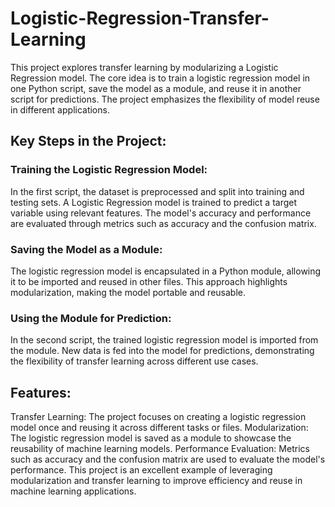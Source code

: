 # Logistic-Regression-Transfer-Learning
This project explores transfer learning by modularizing a Logistic Regression model. The core idea is to train a logistic regression model in one Python script, save the model as a module, and reuse it in another script for predictions. The project emphasizes the flexibility of model reuse in different applications.

## Key Steps in the Project:
### Training the Logistic Regression Model:

In the first script, the dataset is preprocessed and split into training and testing sets.
A Logistic Regression model is trained to predict a target variable using relevant features.
The model's accuracy and performance are evaluated through metrics such as accuracy and the confusion matrix.
### Saving the Model as a Module:

The logistic regression model is encapsulated in a Python module, allowing it to be imported and reused in other files.
This approach highlights modularization, making the model portable and reusable.
### Using the Module for Prediction:

In the second script, the trained logistic regression model is imported from the module.
New data is fed into the model for predictions, demonstrating the flexibility of transfer learning across different use cases.
## Features:
Transfer Learning: The project focuses on creating a logistic regression model once and reusing it across different tasks or files.
Modularization: The logistic regression model is saved as a module to showcase the reusability of machine learning models.
Performance Evaluation: Metrics such as accuracy and the confusion matrix are used to evaluate the model's performance.
This project is an excellent example of leveraging modularization and transfer learning to improve efficiency and reuse in machine learning applications.

